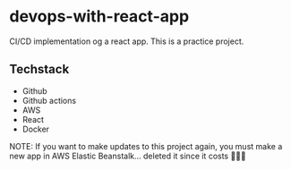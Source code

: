# devops-with-react-app
CI/CD implementation og a react app. This is a practice project.

## Techstack
- Github
- Github actions
- AWS
- React
- Docker

NOTE: If you want to make updates to this project again, you must make a new app in AWS Elastic Beanstalk... deleted it since it costs 💸💸💸
